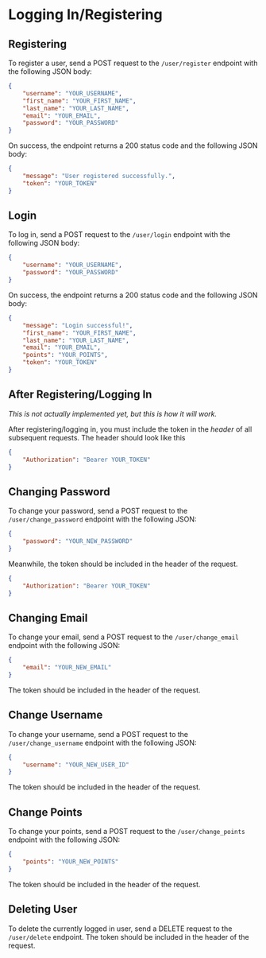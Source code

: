 # Logging In/Registering

## Registering

To register a user, send a POST request to the `/user/register` endpoint with the following JSON body:

```json
{
    "username": "YOUR_USERNAME",
    "first_name": "YOUR_FIRST_NAME",
    "last_name": "YOUR_LAST_NAME",
    "email": "YOUR_EMAIL",
    "password": "YOUR_PASSWORD"
}
```

On success, the endpoint returns a 200 status code and the following JSON body:
```json
{
    "message": "User registered successfully.",
    "token": "YOUR_TOKEN"
}
```

## Login

To log in, send a POST request to the `/user/login` endpoint with the following JSON body:

```json
{
    "username": "YOUR_USERNAME",
    "password": "YOUR_PASSWORD"
}
```

On success, the endpoint returns a 200 status code and the following JSON body:
```json
{
    "message": "Login successful!",
    "first_name": "YOUR_FIRST_NAME",
    "last_name": "YOUR_LAST_NAME",
    "email": "YOUR_EMAIL",
    "points": "YOUR_POINTS",
    "token": "YOUR_TOKEN"
}
```

## After Registering/Logging In

*This is not actually implemented yet, but this is how it will work.*

After registering/logging in, you must include the token in the *header* of all subsequent requests. The header should look like this
```json
{
    "Authorization": "Bearer YOUR_TOKEN"
}
```

## Changing Password

To change your password, send a POST request to the `/user/change_password` endpoint with the following JSON:

```json
{
    "password": "YOUR_NEW_PASSWORD"
}
```

Meanwhile, the token should be included in the header of the request.
```json
{
    "Authorization": "Bearer YOUR_TOKEN"
}
```

## Changing Email

To change your email, send a POST request to the `/user/change_email` endpoint with the following JSON:

```json
{
    "email": "YOUR_NEW_EMAIL"
}
```

The token should be included in the header of the request.

## Change Username

To change your username, send a POST request to the `/user/change_username` endpoint with the following JSON:

```json
{
    "username": "YOUR_NEW_USER_ID"
}
```

The token should be included in the header of the request.

## Change Points

To change your points, send a POST request to the `/user/change_points` endpoint with the following JSON:

```json
{
    "points": "YOUR_NEW_POINTS"
}
```

The token should be included in the header of the request.

## Deleting User

To delete the currently logged in user, send a DELETE request to the `/user/delete` endpoint. The token should be included in the header of the request.
